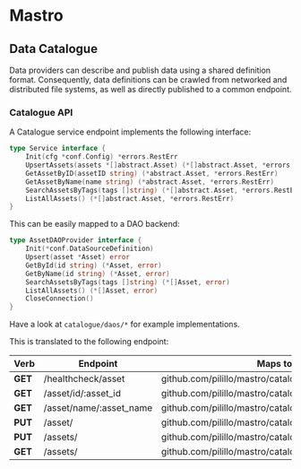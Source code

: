 # Mastro
## Data Catalogue
Data providers can describe and publish data using a shared definition format.
Consequently, data definitions can be crawled from networked and distributed file systems, as well as directly published to a common endpoint.

### Catalogue API
A Catalogue service endpoint implements the following interface:

```go
type Service interface {
	Init(cfg *conf.Config) *errors.RestErr
	UpsertAssets(assets *[]abstract.Asset) (*[]abstract.Asset, *errors.RestErr)
	GetAssetByID(assetID string) (*abstract.Asset, *errors.RestErr)
	GetAssetByName(name string) (*abstract.Asset, *errors.RestErr)
	SearchAssetsByTags(tags []string) (*[]abstract.Asset, *errors.RestErr)
	ListAllAssets() (*[]abstract.Asset, *errors.RestErr)
}
```

This can be easily mapped to a DAO backend:
```go
type AssetDAOProvider interface {
	Init(*conf.DataSourceDefinition)
	Upsert(asset *Asset) error
	GetById(id string) (*Asset, error)
	GetByName(id string) (*Asset, error)
	SearchAssetsByTags(tags []string) (*[]Asset, error)
	ListAllAssets() (*[]Asset, error)
	CloseConnection()
}
```

Have a look at `catalogue/daos/*` for example implementations.

This is translated to the following endpoint:

| Verb    | Endpoint                | Maps to                                             |
|---------|-------------------------|-----------------------------------------------------|
| **GET** | /healthcheck/asset      | github.com/pilillo/mastro/catalogue.Ping            |
| **GET** | /asset/id/:asset_id     | github.com/pilillo/mastro/catalogue.GetAssetByID    |
| **GET** | /asset/name/:asset_name | github.com/pilillo/mastro/catalogue.GetAssetByName  |
| **PUT** | /asset/                 | github.com/pilillo/mastro/catalogue.UpsertAsset     |
| **PUT** | /assets/                | github.com/pilillo/mastro/catalogue.BulkUpsert      |
| **GET** | /assets/                | github.com/pilillo/mastro/catalogue.ListAllAssets   | 